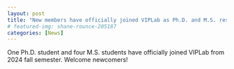 ```yaml
---
layout: post
title: "New members have officially joined VIPLab as Ph.D. and M.S. researchers."
# featured-img: shane-rounce-205187
categories: [News]
---
```


One Ph.D. student and four M.S. students have officially joined VIPLab from 2024 fall semester. Welcome newcomers!
